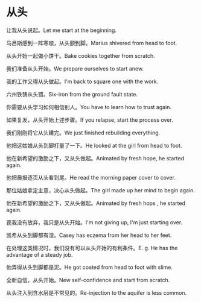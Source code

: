 # 从头

<p><span class="chinese">让我从头说起。</span><span class="english">Let me start at the beginning.</span></p>

<p><span class="chinese">马吕斯感到一阵寒噤，从头颤到脚。</span><span class="english">Marius shivered from head to foot.</span></p>

<p><span class="chinese">从头开始一起做小饼干。</span><span class="english">Bake cookies together from scratch.</span></p>

<p><span class="chinese">我们准备从头开始。</span><span class="english">We prepare ourselves to start anew.</span></p>

<p><span class="chinese">我的工作又得从头做起。</span><span class="english">I'm back to square one with the work.</span></p>

<p><span class="chinese">六州铁铸从头错。</span><span class="english">Six-iron from the ground fault state.</span></p>

<p><span class="chinese">你需要从头学习如何相信别人。</span><span class="english">You have to learn how to trust again.</span></p>

<p><span class="chinese">如果复发，从头开始上述步骤。</span><span class="english">If you relapse, start the process over.</span></p>

<p><span class="chinese">我们刚刚将它从头建完。</span><span class="english">We just finished rebuilding everything.</span></p>

<p><span class="chinese">他把这姑娘从头到脚打量了一下。</span><span class="english">He looked at the girl from head to foot.</span></p>

<p><span class="chinese">他在新希望的激励之下，又从头做起。</span><span class="english">Animated by fresh hope, he started again.</span></p>

<p><span class="chinese">他把晨报逐页从头看到尾。</span><span class="english">He read the morning paper cover to cover.</span></p>

<p><span class="chinese">那位姑娘拿定主意，决心从头做起。</span><span class="english">The girl made up her mind to begin again.</span></p>

<p><span class="chinese">他在新希望的激励之下，又从头做起。</span><span class="english">Animated by fresh hops , he started again.</span></p>

<p><span class="chinese">罠我没有放弃，我只是从头开始。</span><span class="english">I'm not giving up, I'm just starting over.</span></p>

<p><span class="chinese">凯希从头到脚都有湿。</span><span class="english">Casey has eczema from her head to her feet.</span></p>

<p><span class="chinese">在处理这类情况时，我们没有可以从头开始的有利条件。</span><span class="english">E. g. He has the advantage of a steady job.</span></p>

<p><span class="chinese">他弄得从头到脚都是泥。</span><span class="english">He got coated from head to foot with slime.</span></p>

<p><span class="chinese">全新自信，从头开始。</span><span class="english">New self-confidence and start from scratch.</span></p>

<p><span class="chinese">从头注入到含水层是不常见的。</span><span class="english">Re-injection to the aquifer is less common.</span></p>

